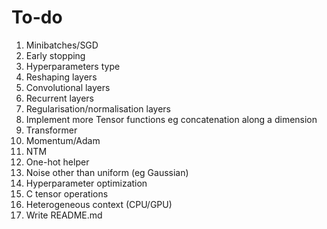 # To-do

1. Minibatches/SGD
1. Early stopping
1. Hyperparameters type
1. Reshaping layers
1. Convolutional layers
1. Recurrent layers
1. Regularisation/normalisation layers
1. Implement more Tensor functions eg concatenation along a dimension
1. Transformer
1. Momentum/Adam
1. NTM
1. One-hot helper
1. Noise other than uniform (eg Gaussian)
1. Hyperparameter optimization
1. C tensor operations
1. Heterogeneous context (CPU/GPU)
1. Write README.md
